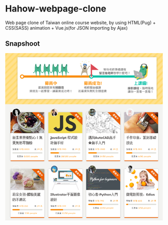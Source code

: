 # Hahow-webpage-clone

Web page clone of Taiwan online course website, by using HTML(Pug) + CSS(SASS) animation + Vue.js(for JSON importing by Ajax)

## Snapshoot
![Hahow](https://github.com/Saint1225/Hahow-webpage-clone/blob/master/Hahow-webpage-clone.png)
